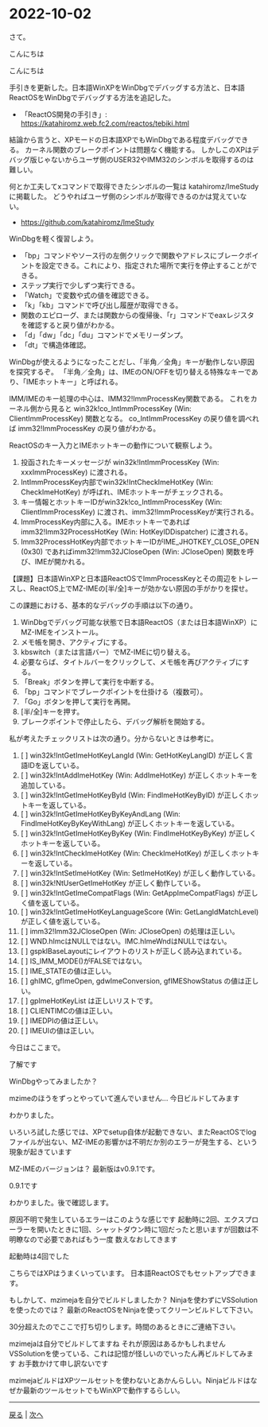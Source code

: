 # 2022-10-02

さて。

こんにちは

こんにちは

手引きを更新した。日本語WinXPをWinDbgでデバッグする方法と、日本語ReactOSをWinDbgでデバッグする方法を追記した。

- 「ReactOS開発の手引き」: https://katahiromz.web.fc2.com/reactos/tebiki.html

結論から言うと、XPモードの日本語XPでもWinDbgである程度デバッグできる。
カーネル関数のブレークポイントは問題なく機能する。
しかしこのXPはデバッグ版じゃないからユーザ側のUSER32やIMM32のシンボルを取得するのは難しい。

何とか工夫してxコマンドで取得できたシンボルの一覧は katahiromz/ImeStudy に掲載した。
どうやればユーザ側のシンボルが取得できるのかは覚えていない。

- https://github.com/katahiromz/ImeStudy

WinDbgを軽く復習しよう。

- 「bp」コマンドやソース行の左側クリックで関数やアドレスにブレークポイントを設定できる。これにより、指定された場所で実行を停止することができる。
- ステップ実行で少しずつ実行できる。
- 「Watch」で変数や式の値を確認できる。
- 「k」「kb」コマンドで呼び出し履歴が取得できる。
- 関数のエピローグ、または関数からの復帰後、「r」コマンドでeaxレジスタを確認すると戻り値がわかる。
- 「d」「dw」「dc」「du」コマンドでメモリーダンプ。
- 「dt」で構造体確認。

WinDbgが使えるようになったことだし、「半角／全角」キーが動作しない原因を探究するぞ。
「半角／全角」は、IMEのON/OFFを切り替える特殊なキーであり、「IMEホットキー」と呼ばれる。

IMM/IMEのキー処理の中心は、IMM32!ImmProcessKey関数である。
これをカーネル側から見ると win32k!co_IntImmProcessKey (Win: ClientImmProcessKey) 関数となる。
co_IntImmProcessKey の戻り値を調べれば imm32!ImmProcessKey の戻り値がわかる。

ReactOSのキー入力とIMEホットキーの動作について観察しよう。

1. 投函されたキーメッセージが win32k!IntImmProcessKey (Win: xxxImmProcessKey) に渡される。
2. IntImmProcessKey内部でwin32k!IntCheckImeHotKey (Win: CheckImeHotKey) が呼ばれ、IMEホットキーがチェックされる。
3. キー情報とホットキーIDがwin32k!co_IntImmProcessKey (Win: ClientImmProcessKey) に渡され、imm32!ImmProcessKeyが実行される。
4. ImmProcessKey内部に入る。IMEホットキーであればimm32!Imm32ProcessHotKey (Win: HotKeyIDDispatcher) に渡される。
5. Imm32ProcessHotKey内部でホットキーIDがIME_JHOTKEY_CLOSE_OPEN (0x30) であればimm32!Imm32JCloseOpen (Win: JCloseOpen) 関数を呼び、IMEが開かれる。

【課題】日本語WinXPと日本語ReactOSでImmProcessKeyとその周辺をトレースし、ReactOS上でMZ-IMEの[半/全]キーが効かない原因の手がかりを探せ。

この課題における、基本的なデバッグの手順は以下の通り。

1. WinDbgでデバッグ可能な状態で日本語ReactOS（または日本語WinXP）にMZ-IMEをインストール。
2. メモ帳を開き、アクティブにする。
3. kbswitch（または言語バー）でMZ-IMEに切り替える。
4. 必要ならば、タイトルバーをクリックして、メモ帳を再びアクティブにする。
5. 「Break」ボタンを押して実行を中断する。
6. 「bp」コマンドでブレークポイントを仕掛ける（複数可）。
7. 「Go」ボタンを押して実行を再開。
8. [半/全]キーを押す。
9. ブレークポイントで停止したら、デバッグ解析を開始する。

私が考えたチェックリストは次の通り。分からないときは参考に。

1. [ ] win32k!IntGetImeHotKeyLangId (Win: GetHotKeyLangID) が正しく言語IDを返している。
2. [ ] win32k!IntAddImeHotKey (Win: AddImeHotKey) が正しくホットキーを追加している。
3. [ ] win32k!IntGetImeHotKeyById (Win: FindImeHotKeyByID) が正しくホットキーを返している。
4. [ ] win32k!IntGetImeHotKeyByKeyAndLang (Win: FindImeHotKeyByKeyWithLang) が正しくホットキーを返している。
5. [ ] win32k!IntGetImeHotKeyByKey (Win: FindImeHotKeyByKey) が正しくホットキーを返している。
6. [ ] win32k!IntCheckImeHotKey (Win: CheckImeHotKey) が正しくホットキーを返している。
7. [ ] win32k!IntSetImeHotKey (Win: SetImeHotKey) が正しく動作している。
8. [ ] win32k!NtUserGetImeHotKey が正しく動作している。
9. [ ] win32k!IntGetImeCompatFlags (Win: GetAppImeCompatFlags) が正しく値を返している。
10. [ ] win32k!IntGetImeHotKeyLanguageScore (Win: GetLangIdMatchLevel) が正しく値を返している。
11. [ ] imm32!Imm32JCloseOpen (Win: JCloseOpen) の処理は正しい。
12. [ ] WND.hImcはNULLではない。IMC.hImeWndはNULLではない。
13. [ ] gspklBaseLayoutにレイアウトのリストが正しく読み込まれている。
14. [ ] IS_IMM_MODE()がFALSEではない。
15. [ ] IME_STATEの値は正しい。
16. [ ] ghIMC, gfImeOpen, gdwImeConversion, gfIMEShowStatus の値は正しい。
17. [ ] gpImeHotKeyList は正しいリストです。
18. [ ] CLIENTIMCの値は正しい。
19. [ ] IMEDPIの値は正しい。
20. [ ] IMEUIの値は正しい。

今日はここまで。

了解です

WinDbgやってみましたか？

mzimeのほうをずっとやっていて進んでいません...
今日ビルドしてみます

わかりました。

いろいろ試した感じでは、XPでsetup自体が起動できない、またReactOSでlogファイルが出ない、MZ-IMEの影響かは不明だか別のエラーが発生する、という現象が起きています

MZ-IMEのバージョンは？
最新版はv0.9.1です。

0.9.1です

わかりました。後で確認します。

原因不明で発生しているエラーはこのような感じです
起動時に2回、エクスプローラーを開いたときに1回、シャットダウン時に1回だったと思いますが回数は不明瞭なので必要であればもう一度
数えなおしてきます

起動時は4回でした

こちらではXPはうまくいっています。
日本語ReactOSでもセットアップできます。

もしかして、mzimejaを自分でビルドしましたか？
Ninjaを使わずにVSSolutionを使ったのでは？
最新のReactOSをNinjaを使ってクリーンビルドして下さい。

30分超えたのでここで打ち切りします。時間のあるときにご連絡下さい。

mzimejaは自分でビルドしてますね
それが原因はあるかもしれません
VSSolutionを使っている、これは記憶が怪しいのでいったん再ビルドしてみます
お手数かけて申し訳ないです

mzimejaビルドはXPツールセットを使わないとあかんらしい。Ninjaビルドはなぜか最新のツールセットでもWinXPで動作するらしい。

---

[戻る](2022-09-25.md) | [次へ](2022-10-09.md)
